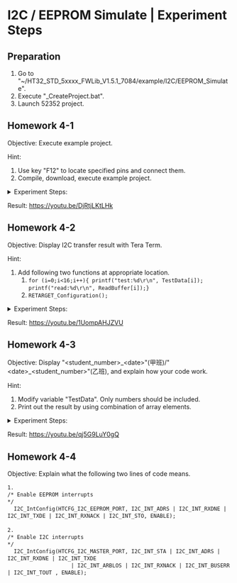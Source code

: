# I2C / EEPROM Simulate | Experiment Steps

## Preparation

1. Go to "~/HT32_STD_5xxxx_FWLib_V1.5.1_7084/example/I2C/EEPROM_Simulate".
2. Execute "_CreateProject.bat".
3. Launch 52352 project.

## Homework 4-1

Objective: Execute example project.

Hint:

1. Use key "F12" to locate specified pins and connect them.
2. Compile, download, execute example project.

<details><summary>Experiment Steps:</summary>

1. Connect ESK32-30501 dev-board to ESK300 eval-board and bread board. (not powered)
   1. VDD to 3V3.
   2. GND to GND.
   3. ![SCL/SDA connection](./../multimedia/image.png)
2. After powered on and loaded with modified code, only LED1/D7 should be on.
   1. LED1/D7 off: Transfer failed.
   2. LED2/D8 on: Transfer failed.

</details>

Result: <https://youtu.be/DjRtjLKtLHk>

## Homework 4-2

Objective: Display I2C transfer result with Tera Term.

Hint:

1. Add following two functions at appropriate location.
   1. ```for (i=0;i<16;i++){ printf("test:%d\r\n", TestData[i]); printf("read:%d\r\n", ReadBuffer[i]);}```
   2. ```RETARGET_Configuration();```

<details><summary>Experiment Steps:</summary>

1. Modify code.
   1. Add code 2 to the start of "main" function.
   2. Add code 1 to the end of "main" function and before infinite loop.
2. Connect ESK32-30501 dev-board to ESK300 eval-board and bread board. (not powered)
   1. VDD to 3V3.
   2. GND to GND.
   3. ![SCL/SDA connection](./../multimedia/image.png)
2. After powered on and loaded with modified code, only LED1/D7 should be on. Test and read data should be displayed on Tera Term.
   1. LED1/D7 off: Transfer failed.
   2. LED2/D8 on: Transfer failed.

</details>

Result: <https://youtu.be/1UompAHJZVU>

## Homework 4-3

Objective: Display "\<student_number\>\_\<date\>"(甲班)/"\<date\>\_\<student_number\>"(乙班), and explain how your code work.

Hint:

1. Modify variable "TestData". Only numbers should be included.
2. Print out the result by using combination of array elements.

<details><summary>Experiment Steps:</summary>

1. Modify code.
   1. Edit "TestData" variable to contain your student number and date number.
   2. Edit print function to print out words like "11278041_20230930"(甲班)/"20230930_11278041"(乙班).
2. Connect ESK32-30501 dev-board to ESK300 eval-board and bread board. (not powered)
   1. VDD to 3V3.
   2. GND to GND.
   3. ![SCL/SDA connection](./../multimedia/image.png)
3. After powered on and loaded with modified code, only LED1/D7 should be on. Test and read data should be displayed on Tera Term.
   1. LED1/D7 off: Transfer failed.
   2. LED2/D8 on: Transfer failed.

</details>

Result: <https://youtu.be/qj5G9LuY0gQ>

## Homework 4-4

Objective: Explain what the following two lines of code means.

```
1.
/* Enable EEPROM interrupts                                                                               */
  I2C_IntConfig(HTCFG_I2C_EEPROM_PORT, I2C_INT_ADRS | I2C_INT_RXDNE | I2C_INT_TXDE | I2C_INT_RXNACK | I2C_INT_STO, ENABLE);

2.
/* Enable I2C interrupts                                                                                  */
  I2C_IntConfig(HTCFG_I2C_MASTER_PORT, I2C_INT_STA | I2C_INT_ADRS | I2C_INT_RXDNE | I2C_INT_TXDE
                    | I2C_INT_ARBLOS | I2C_INT_RXNACK | I2C_INT_BUSERR | I2C_INT_TOUT , ENABLE);
```
